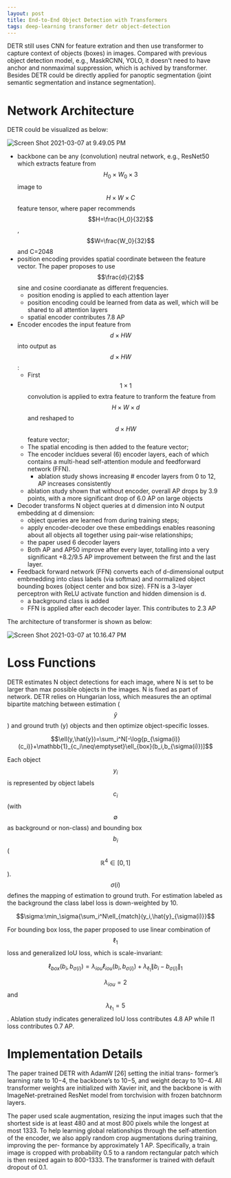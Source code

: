 ```yaml
---
layout: post
title: End-to-End Object Detection with Transformers
tags: deep-learning transformer detr object-detection
---
```

DETR still uses CNN for feature extration and then use transformer to capture context of objects (boxes) in images. Compared with previous object detection model, e.g., MaskRCNN, YOLO, it doesn't need to have anchor and nonmaximal suppression, which is achived by transformer. Besides DETR could be directly applied for panoptic segmentation (joint semantic segmentation and instance segmentation).

# Network Architecture

DETR could be visualized as below:

![Screen Shot 2021-03-07 at 9.49.05 PM](https://raw.githubusercontent.com/zhangtemplar/zhangtemplar.github.io/master/uPic/2021_03_07_21_49_08_Screen%20Shot%202021-03-07%20at%209.49.05%20PM.png)

- backbone can be any (convolution) neutral network, e.g., ResNet50 which extracts feature from $$H_0\times W_0\times 3$$ image to $$H\times W\times C$$ feature tensor, where paper recommends $$H=\frac{H_0}{32}$$, $$W=\frac{W_0}{32}$$ and C=2048
- position encoding provides spatial coordinate between the feature vector. The paper proposes to use $$\frac{d}{2}$$ sine and cosine coordianate as different frequencies.
  - position enoding is applied to each attention layer
  - position encoding could be learned from data as well, which will be shared to all attention layers
  - spatial encoder contributes 7.8 AP
- Encoder encodes the input feature from $$d\times HW$$ into output as $$d\times HW$$:
  - First $$1\times 1$$ convolution is applied to extra feature to tranform the feature from $$H\times W\times d$$ and reshaped to $$d\times HW$$ feature vector;
  - The spatial encoding is then added to the feature vector;
  - The encoder incldues several (6) encoder layers, each of which contains a multi-head self-attention module and feedforward network (FFN).
    - ablation study shows increasing # encoder layers from 0 to 12, AP increases consistently
  - ablation study shown that without encoder, overall AP drops by 3.9 points, with a more significant drop of 6.0 AP on large objects 
- Decoder transforms N object queries at d dimension into N output embedding at d dimension:
  - object queries are learned from during training steps;
  - apply encoder-decoder ove these embeddings enables reasoning about all objects all together using pair-wise relationships;
  - the paper used 6 decoder layers
  - Both AP and AP50 improve after every layer, totalling into a very significant +8.2/9.5 AP improvement between the first and the last layer. 
- Feedback forward network (FFN) converts each of d-dimensional output embmedding into class labels (via softmax) and normalized object bounding boxes (object center and box size). FFN is a 3-layer perceptron with ReLU activate function and hidden dimension is d.
  - a background class is added
  - FFN is applied after each decoder layer. This contributes to 2.3 AP

The architecture of transformer is shown as below:

![Screen Shot 2021-03-07 at 10.16.47 PM](https://raw.githubusercontent.com/zhangtemplar/zhangtemplar.github.io/master/uPic/2021_03_07_22_17_32_2021_03_07_22_17_24_Screen%20Shot%202021-03-07%20at%2010.16.47%20PM.png)

# Loss Functions

DETR estimates N object detections for each image, where N is set to be larger than max possible objects in the images. N is fixed as part of network. DETR relies on Hungarian loss, which measures the an optimal bipartite matching between estimation ($$\hat{y}$$) and ground truth (y) objects and then optimize object-specific losses.

$$\ell(y,\hat{y})=\sum_i^N[-\log{p_{\sigma(i)}(c_i)}+\mathbb{1}_{c_i\neq\emptyset}\ell_{box}(b_i,b_{\sigma(i)})]$$ 

Each object $$y_i$$ is represented by object labels $$c_i$$ (with $$\emptyset$$ as background or non-class) and bounding box $$b_i$$ ($$\mathbb{R}^4\in[0,1]$$). $$\sigma(i)$$ defines the mapping of estimation to ground truth. For estimation labeled as the background the class label loss is down-weighted by 10.

$$\sigma:\min_\sigma{\sum_i^N\ell_{match}(y_i,\hat{y}_{\sigma(i)}}$$

For bounding box loss, the paper proposed to use linear combination of $$\ell_1$$ loss and generalized IoU loss, which is scale-invariant:

$$\ell_{box}(b_i,b_{\sigma(i)})=\lambda_{iou}\ell_{iou}(b_i,b_{\sigma(i)})+\lambda_{\ell_1}\lVert b_i-b_{\sigma(i)}\rVert_1$$

$$\lambda_{iou}=2$$ and $$\lambda_{\ell_1}=5$$. Ablation study indicates generalized IoU loss contributes 4.8 AP while l1 loss contributes 0.7 AP.

# Implementation Details

The paper trained DETR with AdamW [26] setting the initial trans- former’s learning rate to 10−4, the backbone’s to 10−5, and weight decay to 10−4. All transformer weights are initialized with Xavier init, and the backbone is with ImageNet-pretrained ResNet model from torchvision with frozen batchnorm layers.

The paper used scale augmentation, resizing the input images such that the shortest side is at least 480 and at most 800 pixels while the longest at most 1333. To help learning global relationships through the self-attention of the encoder, we also apply random crop augmentations during training, improving the per- formance by approximately 1 AP. Specifically, a train image is cropped with probability 0.5 to a random rectangular patch which is then resized again to 800-1333. The transformer is trained with default dropout of 0.1.
